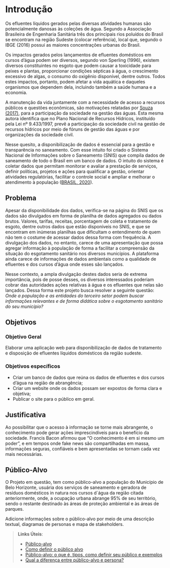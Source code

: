# Introdução

Os efluentes líquidos gerados pelas diversas atividades humanas são potencialmente danosas às coleções de água. Segundo a Associação Brasileira de Engenharia Sanitária três dos principais rios poluídos do Brasil se encontram na região Sudeste (colocar referência), local que, segundo o IBGE (2016) possui as maiores concentrações urbanas do Brasil. 

Os impactos gerados pelos lançamentos de efluentes domésticos em cursos d’água podem ser diversos, segundo von Sperling (1996), existem diversos constituintes no esgoto que podem causar a toxicidade para peixes e plantas, proporcionar condições sépticas à água, o crescimento excessivo de algas, o consumo do oxigênio disponível, dentre outros. Todos estes impactos, portanto, podem afetar a vida aquática e daqueles organismos que dependem dela, incluindo também a saúde humana e a economia. 

A manutenção da vida juntamente com a necessidade de acesso a recursos públicos e questões econômicas, são motivações relatadas por [Souza (2017)](http://www.scielo.br/scielo.php?script=sci_arttext&pid=S0104-12902017000401058&lng=pt&nrm=iso), para a participação da sociedade na gestão das águas. Esta mesma autora identifica que no Plano Nacional de Recursos Hídricos, instituído pela Lei nº 9.433/1997, prevê a participação da sociedade civil na gestão de recursos hídricos por meio de fóruns de gestão das águas e por organizações da sociedade civil. 

Nesse quesito, a disponibilização de dados é essencial para a gestão e transparência no saneamento. Com esse intuito foi criado o Sistema Nacional de Informações sobre o Saneamento (SNIS) que compila dados de saneamento de todo o Brasil em um banco de dados. O intuito do sistema é coletar dados que permitam monitorar e avaliar a prestação de serviços, definir políticas, projetos e ações para qualificar a gestão, orientar atividades regulatórias, facilitar o controle social e ampliar e melhorar o atendimento à população ([BRASIL, 2020](http://www.snis.gov.br/downloads/cadernos/2019/DO_SNIS_AO_SINISA_ESGOTO_SNIS_2019.pdf)). 

## Problema

Apesar da disponibilidade dos dados, verifica-se na página do SNIS que os dados são divulgados em forma de planilha de dados agregados ou dados brutos. Valores, tarifas, receitas, porcentagem de coleta e tratamento de esgoto, dentre outros dados que estão disponíveis no SNIS, e que se encontram em inúmeras planilhas que dificultam o entendimento de quem não tem o costume de acessar dados dessa forma com frequência. A divulgação dos dados, no entanto, carece de uma apresentação que possa agregar informação à população de forma a facilitar a compreensão da situação do esgotamento sanitário nos diversos municípios. A plataforma ainda carece de informações de dados ambientais como a qualidade de efluentes e dos cursos d’água onde esses são lançados. 

Nesse contexto, a ampla divulgação destes dados seria de extrema importância, pois de posse desses, os diversos interessados poderiam cobrar das autoridades ações relativas à água e os efluentes que nelas são lançados. Dessa forma este projeto busca resolver a seguinte questão: _Onde a população e as entidades do terceiro setor podem buscar informações relevantes e de forma didática sobre o esgotamento sanitário do seu município?_

## Objetivos

### Objetivo Geral

Elaborar uma aplicação web para disponibilização de dados de tratamento e disposição de efluentes líquidos domésticos da região sudeste. 

### Objetivos específicos 

- Criar um banco de dados que reúna os dados de efluentes e dos cursos d’água na região de abrangência; 
- Criar um website onde os dados possam ser expostos de forma clara e objetiva; 
- Publicar o site para o público em geral.

## Justificativa

Ao possibilitar que o acesso à informação se torne mais abrangente, o conhecimento pode gerar ações imprescindíveis para o benefício da sociedade. Francis Bacon afirmou que “O conhecimento é em si mesmo um poder”, e em tempos onde fake news são compartilhadas em massa, informações seguras, confiáveis e bem apresentadas se tornam cada vez mais necessárias.

## Público-Alvo

O Projeto em questão, tem como público-alvo a população do Município de Belo Horizonte, usuária dos serviços de saneamento e geradora de resíduos domésticos in natura nos cursos d´água da região citada anteriormente, onde, a ocupação urbana abrange 95% de seu território, sendo o restante destinado às áreas de proteção ambiental e às áreas de parques.

Adicione informações sobre o público-alvo por meio de uma descrição textual, diagramas de personas e mapa de stakeholders.

> **Links Úteis**:
> - [Público-alvo](https://blog.hotmart.com/pt-br/publico-alvo/)
> - [Como definir o público alvo](https://exame.com/pme/5-dicas-essenciais-para-definir-o-publico-alvo-do-seu-negocio/)
> - [Público-alvo: o que é, tipos, como definir seu público e exemplos](https://klickpages.com.br/blog/publico-alvo-o-que-e/)
> - [Qual a diferença entre público-alvo e persona?](https://rockcontent.com/blog/diferenca-publico-alvo-e-persona/)
